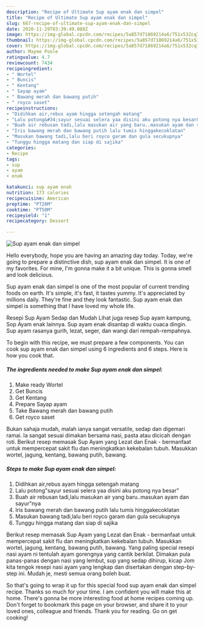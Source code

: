 ```yaml
---
description: "Recipe of Ultimate Sup ayam enak dan simpel"
title: "Recipe of Ultimate Sup ayam enak dan simpel"
slug: 667-recipe-of-ultimate-sup-ayam-enak-dan-simpel
date: 2020-11-29T03:39:49.088Z
image: https://img-global.cpcdn.com/recipes/5a857d71869214a6/751x532cq70/sup-ayam-enak-dan-simpel-foto-resep-utama.jpg
thumbnail: https://img-global.cpcdn.com/recipes/5a857d71869214a6/751x532cq70/sup-ayam-enak-dan-simpel-foto-resep-utama.jpg
cover: https://img-global.cpcdn.com/recipes/5a857d71869214a6/751x532cq70/sup-ayam-enak-dan-simpel-foto-resep-utama.jpg
author: Mayme Poole
ratingvalue: 4.7
reviewcount: 7434
recipeingredient:
- " Wortel"
- " Buncis"
- " Kentang"
- " Sayap ayam"
- " Bawang merah dan bawang putih"
- " royco saset"
recipeinstructions:
- "Didihkan air,rebus ayam hingga setengah matang"
- "Lalu potong&#34;sayur sesuai selera yaa disini aku potong nya besar&#34;"
- "Buah air rebusan tadi,lalu masukan air yang baru..masukan ayam dan sayur&#34;nya"
- "Iris bawang merah dan bawang putih lalu tumis hinggakecoklatan"
- "Masukan bawang tadi,lalu beri royco garam dan gula secukupnya"
- "Tunggu hingga matang dan siap di sajika"
categories:
- Recipe
tags:
- sup
- ayam
- enak

katakunci: sup ayam enak 
nutrition: 173 calories
recipecuisine: American
preptime: "PT28M"
cooktime: "PT50M"
recipeyield: "1"
recipecategory: Dessert

---
```



![Sup ayam enak dan simpel](https://img-global.cpcdn.com/recipes/5a857d71869214a6/751x532cq70/sup-ayam-enak-dan-simpel-foto-resep-utama.jpg)

Hello everybody, hope you are having an amazing day today. Today, we're going to prepare a distinctive dish, sup ayam enak dan simpel. It is one of my favorites. For mine, I'm gonna make it a bit unique. This is gonna smell and look delicious.

Sup ayam enak dan simpel is one of the most popular of current trending foods on earth. It's simple, it's fast, it tastes yummy. It's appreciated by millions daily. They're fine and they look fantastic. Sup ayam enak dan simpel is something that I have loved my whole life.

Resepi Sup Ayam Sedap dan Mudah Lihat juga resep Sup ayam kampung, Sop Ayam enak lainnya. Sup ayam enak disantap di waktu cuaca dingin. Sup ayam rasanya gurih, lezat, seger, dan wangi dari rempah-rempahnya.


To begin with this recipe, we must prepare a few components. You can cook sup ayam enak dan simpel using 6 ingredients and 6 steps. Here is how you cook that.

<!--inarticleads1-->

##### The ingredients needed to make Sup ayam enak dan simpel:

1. Make ready  Wortel
1. Get  Buncis
1. Get  Kentang
1. Prepare  Sayap ayam
1. Take  Bawang merah dan bawang putih
1. Get  royco saset


Bukan sahaja mudah, malah ianya sangat versatile, sedap dan digemari ramai. Ia sangat sesuai dimakan bersama nasi, pasta atau dicicah dengan roti. Berikut resep memasak Sup Ayam yang Lezat dan Enak - bermanfaat untuk mempercepat sakit flu dan meningkatkan kekebalan tubuh. Masukkan wortel, jagung, kentang, bawang putih, bawang. 

<!--inarticleads2-->

##### Steps to make Sup ayam enak dan simpel:

1. Didihkan air,rebus ayam hingga setengah matang
1. Lalu potong&#34;sayur sesuai selera yaa disini aku potong nya besar&#34;
1. Buah air rebusan tadi,lalu masukan air yang baru..masukan ayam dan sayur&#34;nya
1. Iris bawang merah dan bawang putih lalu tumis hinggakecoklatan
1. Masukan bawang tadi,lalu beri royco garam dan gula secukupnya
1. Tunggu hingga matang dan siap di sajika


Berikut resep memasak Sup Ayam yang Lezat dan Enak - bermanfaat untuk mempercepat sakit flu dan meningkatkan kekebalan tubuh. Masukkan wortel, jagung, kentang, bawang putih, bawang. Yang paling special resepi nasi ayam ni tentulah ayam gorengnya yang cantik berkilat. Dimakan pula panas-panas dengan nasi yang lembut, sup yang sedap dihirup, kicap Jom kita tengok resepi nasi ayam yang lengkap dan disertakan dengan step-by-step ini. Mudah je, mesti semua orang boleh buat. 

So that's going to wrap it up for this special food sup ayam enak dan simpel recipe. Thanks so much for your time. I am confident you will make this at home. There's gonna be more interesting food at home recipes coming up. Don't forget to bookmark this page on your browser, and share it to your loved ones, colleague and friends. Thank you for reading. Go on get cooking!
